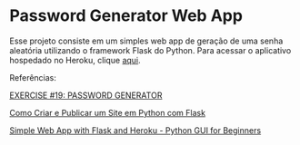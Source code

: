 # Password Generator Web App

Esse projeto consiste em um simples web app de geração de uma senha aleatória utilizando o framework Flask do Python. Para acessar o aplicativo hospedado no Heroku, clique [aqui](https://passwordgenerator-app-1522c08c2489.herokuapp.com/).

Referências:

[EXERCISE #19: PASSWORD GENERATOR](https://inventwithpython.com/pythongently/exercise19/)

[Como Criar e Publicar um Site em Python com Flask](https://www.youtube.com/watch?v=K2ejI4z8Mbg&t=1468s)

[Simple Web App with Flask and Heroku - Python GUI for Beginners](https://www.youtube.com/watch?v=6plVs_ytIH8&t=754s)
